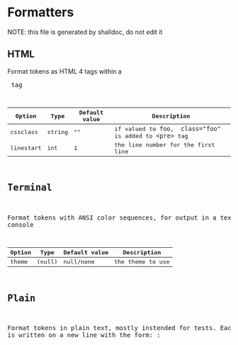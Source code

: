 # Formatters

NOTE: this file is generated by shalldoc, do not edit it

## HTML

Format tokens as HTML 4 <span> tags within a <pre> tag

| Option | Type | Default value | Description |
| ------ | ---- | ------------- | ----------- |
| cssclass | string | "" | if valued to `foo`, ` class="foo"` is added to `<pre>` tag |
| linestart | int | 1 | the line number for the first line |

## Terminal

Format tokens with ANSI color sequences, for output in a text console

| Option | Type | Default value | Description |
| ------ | ---- | ------------- | ----------- |
| theme | (null) | null/none | the theme to use |

## Plain

Format tokens in plain text, mostly instended for tests. Each token is written on a new line with the form: <token name>: <token value>

